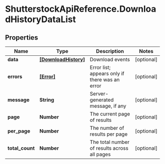 # ShutterstockApiReference.DownloadHistoryDataList

## Properties
Name | Type | Description | Notes
------------ | ------------- | ------------- | -------------
**data** | [**[DownloadHistory]**](DownloadHistory.md) | Download events | [optional] 
**errors** | [**[Error]**](Error.md) | Error list; appears only if there was an error | [optional] 
**message** | **String** | Server-generated message, if any | [optional] 
**page** | **Number** | The current page of results | [optional] 
**per_page** | **Number** | The number of results per page | [optional] 
**total_count** | **Number** | The total number of results across all pages | [optional] 


